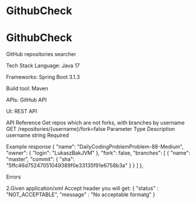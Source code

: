 # GithubCheck
# GithubCheck
GitHub repositories searcher

Tech Stack
Language: Java 17

Frameworks: Spring Boot 3.1.3

Build tool: Maven

APIs: GitHub API

UI: REST API

API Reference
Get repos which are not forks, with branches by username
  GET /repositories/{username}/fork=false
Parameter	Type	Description
username	string	Required

Example response
{
        "name": "DailyCodingProblemProblem-88-Medium",
        "owner": {
            "login": "LukaszBakJVM"
        },
        "fork": false,
        "branches": [
            {
                "name": "master",
                "commit": {
                    "sha": "5ffc46d75247051049389f0e33135f91e6758b3a"
                }
            }
        ]
    },


Errors

2.Given application/xml Accept header you will get:
{
  "status" : "NOT_ACCEPTABLE",
  "message" : "No acceptable formatg"
}

